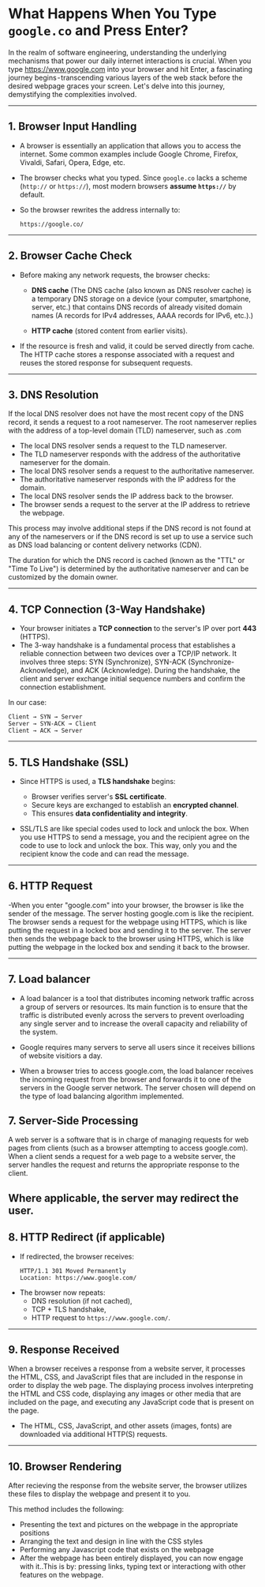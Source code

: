 # What Happens When You Type `google.co` and Press Enter?

In the realm of software engineering, understanding the underlying mechanisms that power our daily internet interactions is crucial. When you type https://www.google.com into your browser and hit Enter, a fascinating journey begins - transcending various layers of the web stack before the desired webpage graces your screen. Let's delve into this journey, demystifying the complexities involved.

---

## 1. Browser Input Handling

- A browser is essentially an application that allows you to access the internet. Some common examples include Google Chrome, Firefox, Vivaldi, Safari, Opera, Edge, etc.

- The browser checks what you typed. Since `google.co` lacks a scheme (`http://` or `https://`), most modern browsers **assume `https://`** by default.
- So the browser rewrites the address internally to:
  ```
  https://google.co/
  ```

---

## 2. Browser Cache Check

- Before making any network requests, the browser checks:

  - **DNS cache** (The DNS cache (also known as DNS resolver cache) is a temporary DNS storage on a device (your computer, smartphone, server, etc.) that contains DNS records of already visited domain names (A records for IPv4 addresses, AAAA records for IPv6, etc.).)

  - **HTTP cache** (stored content from earlier visits).

- If the resource is fresh and valid, it could be served directly from cache. The HTTP cache stores a response associated with a request and reuses the stored response for subsequent requests.

---

## 3. DNS Resolution

If the local DNS resolver does not have the most recent copy of the DNS record, it sends a request to a root nameserver. The root nameserver replies with the address of a top-level domain (TLD) nameserver, such as .com

- The local DNS resolver sends a request to the TLD nameserver.
- The TLD nameserver responds with the address of the authoritative nameserver for the domain.
- The local DNS resolver sends a request to the authoritative nameserver.
- The authoritative nameserver responds with the IP address for the domain.
- The local DNS resolver sends the IP address back to the browser.
- The browser sends a request to the server at the IP address to retrieve the webpage.

This process may involve additional steps if the DNS record is not found at any of the nameservers or if the DNS record is set up to use a service such as DNS load balancing or content delivery networks (CDN).

The duration for which the DNS record is cached (known as the "TTL" or "Time To Live") is determined by the authoritative nameserver and can be customized by the domain owner.

---

## 4. TCP Connection (3-Way Handshake)

- Your browser initiates a **TCP connection** to the server's IP over port **443** (HTTPS).
- The 3-way handshake is a fundamental process that establishes a reliable connection between two devices over a TCP/IP network. It involves three steps: SYN (Synchronize), SYN-ACK (Synchronize-Acknowledge), and ACK (Acknowledge). During the handshake, the client and server exchange initial sequence numbers and confirm the connection establishment.

In our case:

```
Client → SYN → Server
Server → SYN-ACK → Client
Client → ACK → Server
```

---

## 5. TLS Handshake (SSL)

- Since HTTPS is used, a **TLS handshake** begins:

  - Browser verifies server's **SSL certificate**.
  - Secure keys are exchanged to establish an **encrypted channel**.
  - This ensures **data confidentiality and integrity**.

- SSL/TLS are like special codes used to lock and unlock the box. When you use HTTPS to send a message, you and the recipient agree on the code to use to lock and unlock the box. This way, only you and the recipient know the code and can read the message.

---

## 6. HTTP Request

-When you enter "google.com" into your browser, the browser is like the sender of the message. The server hosting google.com is like the recipient. The browser sends a request for the webpage using HTTPS, which is like putting the request in a locked box and sending it to the server. The server then sends the webpage back to the browser using HTTPS, which is like putting the webpage in the locked box and sending it back to the browser.

---

## 7. Load balancer

- A load balancer is a tool that distributes incoming network traffic across a group of servers or resources. Its main function is to ensure that the traffic is distributed evenly across the servers to prevent overloading any single server and to increase the overall capacity and reliability of the system.

- Google requires many servers to serve all users since it receives billions of website visitiors a day.

- When a browser tries to access google.com, the load balancer receives the incoming request from the browser and forwards it to one of the servers in the Google server network. The server chosen will depend on the type of load balancing algorithm implemented.

## 7. Server-Side Processing

A web server is a software that is in charge of managing requests for web pages from clients (such as a browser attempting to access google.com). When a client sends a request for a web page to a website server, the server handles the request and returns the appropriate response to the client.

## Where applicable, the server may redirect the user.

## 8. HTTP Redirect (if applicable)

- If redirected, the browser receives:
  ```http
  HTTP/1.1 301 Moved Permanently
  Location: https://www.google.com/
  ```
- The browser now repeats:
  - DNS resolution (if not cached),
  - TCP + TLS handshake,
  - HTTP request to `https://www.google.com/`.

---

## 9. Response Received

When a browser receives a response from a website server, it processes the HTML, CSS, and JavaScript files that are included in the response in order to display the web page. The displaying process involves interpreting the HTML and CSS code, displaying any images or other media that are included on the page, and executing any JavaScript code that is present on the page.

- The HTML, CSS, JavaScript, and other assets (images, fonts) are downloaded via additional HTTP(S) requests.

---

## 10. Browser Rendering

After recieving the response from the website server, the browser utilizes these files to display the webpage and present it to you.

This method includes the following:

- Presenting the text and pictures on the webpage in the appropriate positions
- Arranging the text and design in line with the CSS styles
- Performing any Javascript code that exists on the webpage
- After the webpage has been entirely displayed, you can now engage with it..This is by: pressing links, typing text or interactiong with other features on the webpage.
